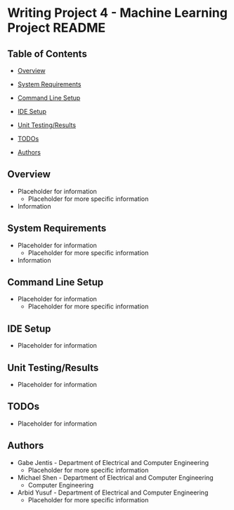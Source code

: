 # Writing Project 4 - Machine Learning Project README

## Table of Contents
* [Overview](#overview)
* [System Requirements](#system-requirements)
* [Command Line Setup](#command-line-setup)
* [IDE Setup](#command-line-setup)

* [Unit Testing/Results](#unit-testing-and-results)
* [TODOs](#todos)
* [Authors](#authors)

## Overview
* Placeholder for information
  * Placeholder for more specific information
* Information

## System Requirements
* Placeholder for information
  * Placeholder for more specific information
* Information

## Command Line Setup
* Placeholder for information
  * Placeholder for more specific information


## IDE Setup
* Placeholder for information

## Unit Testing/Results
* Placeholder for information

## TODOs
* Placeholder for information

## Authors
* Gabe Jentis - Department of Electrical and Computer Engineering
  * Placeholder for more specific information
* Michael Shen - Department of Electrical and Computer Engineering
  * Computer Engineering
* Arbid Yusuf - Department of Electrical and Computer Engineering
  * Placeholder for more specific information
